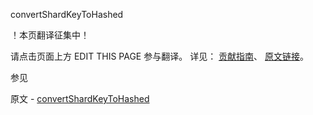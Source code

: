  convertShardKeyToHashed

 ！本页翻译征集中！

请点击页面上方 EDIT THIS PAGE 参与翻译。
详见：
[贡献指南]( https://github.com/JinMuInfo/MongoDB-Manual-zh/blob/master/CONTRIBUTING.md )、
[原文链接](  https://docs.mongodb.com/manual/reference/method/convertShardKeyToHashed/  )。

 参见

原文 - [convertShardKeyToHashed]( https://docs.mongodb.com/manual/reference/method/convertShardKeyToHashed/ )

